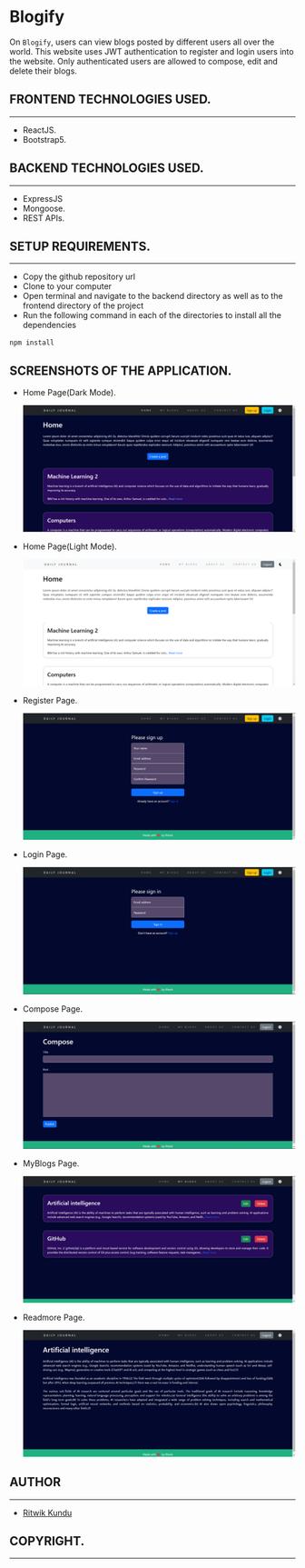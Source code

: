 # Blogify
On `Blogify`, users can view blogs posted by different users all over the world. This website uses JWT authentication to register and login users into the website. Only authenticated users are allowed to compose, edit and delete their blogs.

## FRONTEND TECHNOLOGIES USED.  
---
- ReactJS.
- Bootstrap5.
  
## BACKEND TECHNOLOGIES USED.  
---
- ExpressJS
- Mongoose.
- REST APIs.


## SETUP REQUIREMENTS.  
 ---
- Copy the github repository url
- Clone to your computer
- Open terminal and navigate to the backend directory as well as to the frontend directory of the project
- Run the following command in each of the directories to install all the dependencies
 ```
npm install
```

## SCREENSHOTS OF THE APPLICATION.

- Home Page(Dark Mode).
  
  <img src="./images/Home(Dark).png" alt="Home(Dark) Page screenshot" />
  
- Home Page(Light Mode).
  
  <img src="./images/Home(Light).png" alt="Home(Light) Page screenshot" />

- Register Page. 
  
  <img src="./images/Register.png" alt="Register Page screenshot" />

- Login Page. 
  
  <img src="./images/Login.png" alt="Login Page screenshot" />

- Compose Page. 
  
  <img src="./images/Compose.png" alt="Compose Page screenshot" />

- MyBlogs Page. 
  
  <img src="./images/MyBlogs.png" alt="MyBlogs Page screenshot" /> 

- Readmore Page. 
  
  <img src="./images/ViewBlog.png" alt="Readmore Page screenshot" />
  

## AUTHOR  
---

- [Ritwik Kundu](https://github.com/rick-12)

## COPYRIGHT.  
--- 
